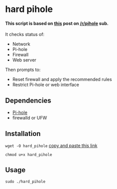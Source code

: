 # hard pihole

#### This script is based on [this](https://www.reddit.com/r/pihole/comments/x7wns0/pihole_hardening_tips_4fun/) post on [/r/pihole](https://www.reddit.com/r/pihole/) sub.

It checks status of:

- Network
- Pi-hole
- Firewall
- Web server

Then prompts to:

- Reset firewall and apply the recommended rules
- Restrict Pi-hole or web interface

## Dependencies
- [Pi-hole](https://github.com/pi-hole/pi-hole)
- firewalld or UFW

## Installation
`wget -O hard_pihole` [copy and paste this link](https://github.com/ryoskzypu/hard_pihole/raw/main/hard_pihole)

    chmod u+x hard_pihole
## Usage
    sudo ./hard_pihole
